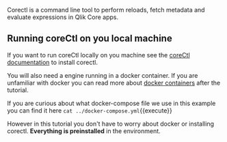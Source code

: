 Corectl is a command line tool to perform reloads, fetch metadata and evaluate expressions in Qlik Core apps. <br>

## Running coreCtl on you local machine
If you want to run coreCtl locally on you machine see the [coreCtl documentation](https://github.com/qlik-oss/corectl) to install corectl.

You will also need a engine running in a docker container. If you are unfamiliar with docker you can read more about [docker containers](https://www.docker.com/resources/what-container) after the tutorial. <br>

If you are curious about what docker-compose file we use in this example you can find it here `cat ../docker-compose.yml`{{execute}}

However in this tutorial you don't have to worry about docker or installing corectl. **Everything is preinstalled** in the environment. 




